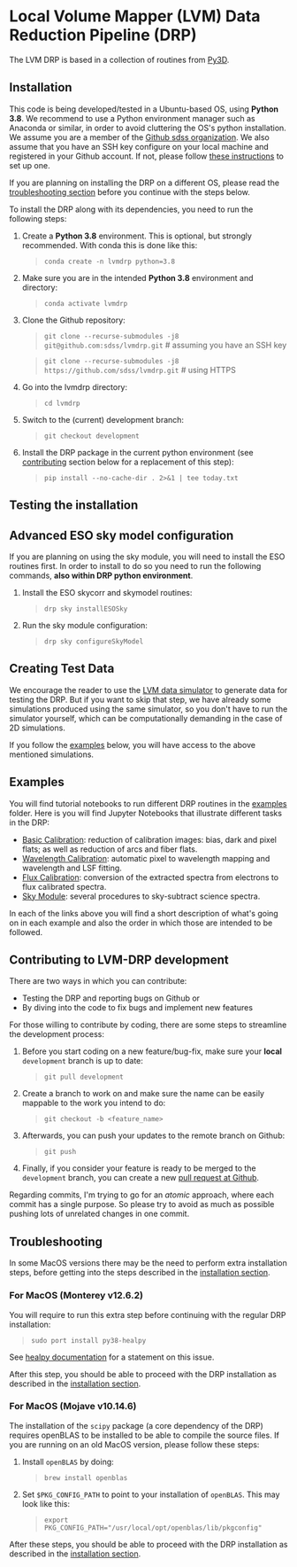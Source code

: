 # Local Volume Mapper (LVM) Data Reduction Pipeline (DRP)

The LVM DRP is based in a collection of routines from [Py3D](https://github.com/brandherd/Py3D).

## Installation

This code is being developed/tested in a Ubuntu-based OS, using **Python 3.8**. We recommend to use a Python environment manager such as Anaconda or similar, in order to avoid cluttering the OS's python installation. We assume you are a member of the [Github sdss organization](https://github.com/sdss). We also assume that you have an SSH key configure on your local machine and registered in your Github account. If not, please follow [these instructions](https://docs.github.com/en/authentication/connecting-to-github-with-ssh/adding-a-new-ssh-key-to-your-github-account) to set up one.

If you are planning on installing the DRP on a different OS, please read the [troubleshooting section](#troubleshooting) before you continue with the steps below.

To install the DRP along with its dependencies, you need to run the following steps:

1. Create a **Python 3.8** environment. This is optional, but strongly recommended. With conda this is done like this:
    > `conda create -n lvmdrp python=3.8`

2. Make sure you are in the intended **Python 3.8** environment and directory:
    > `conda activate lvmdrp`

3. Clone the Github repository:
    > `git clone --recurse-submodules -j8 git@github.com:sdss/lvmdrp.git` # assuming you have an SSH key

    > `git clone --recurse-submodules -j8 https://github.com/sdss/lvmdrp.git` # using HTTPS

4. Go into the lvmdrp directory:
    > `cd lvmdrp`

5. Switch to the (current) development branch:
    > `git checkout development`

6. Install the DRP package in the current python environment (see [contributing](#contributing-to-lvm-drp-development) section below for a replacement of this step):
    > `pip install --no-cache-dir . 2>&1 | tee today.txt`

## Testing the installation

<!-- write a script to test everything finished correctly with the installation -->

## Advanced ESO sky model configuration

If you are planning on using the sky module, you will need to install the ESO routines first. In order to install to do so
you need to run the following commands, **also within DRP python environment**.

1. Install the ESO skycorr and skymodel routines:
    > `drp sky installESOSky`

2. Run the sky module configuration:
    > `drp sky configureSkyModel`

## Creating Test Data

We encourage the reader to use the [LVM data simulator](https://github.com/sdss/lvmdatasimulator) to generate data for testing the DRP. But if you want to skip that step, we have already some simulations produced using the same simulator, so you don't have to run the simulator yourself, which can be computationally demanding in the case of 2D simulations.

If you follow the [examples](#examples) below, you will have access to the above mentioned simulations.

## Examples

You will find tutorial notebooks to run different DRP routines in the [examples](https://github.com/sdss/lvmdrp/tree/development/examples) folder. Here is you will find Jupyter Notebooks that illustrate different tasks in the DRP:

- [Basic Calibration](): reduction of calibration images: bias, dark and pixel flats; as well as reduction of arcs and fiber flats.
- [Wavelength Calibration](): automatic pixel to wavelength mapping and wavelength and LSF fitting.
- [Flux Calibration](): conversion of the extracted spectra from electrons to flux calibrated spectra.
- [Sky Module](https://github.com/sdss/lvmdrp/tree/development/examples/sky_module): several procedures to sky-subtract science spectra.

In each of the links above you will find a short description of what's going on in each example and also the order in which those are intended to be followed.

## Contributing to LVM-DRP development

There are two ways in which you can contribute:

- Testing the DRP and reporting bugs on Github or
- By diving into the code to fix bugs and implement new features

For those willing to contribute by coding, there are some steps to streamline the development process:

1. Before you start coding on a new feature/bug-fix, make sure your **local** `development` branch is up to date:
    > `git pull development`

2. Create a branch to work on and make sure the name can be easily mappable to the work you intend to do:
    > `git checkout -b <feature_name>`

3. Afterwards, you can push your updates to the remote branch on Github:
    > `git push`

4. Finally, if you consider your feature is ready to be merged to the `development` branch, you can create a new [pull request at Github](https://github.com/sdss/lvmdrp/pulls).

Regarding commits, I'm trying to go for an *atomic* approach, where each commit has a single purpose. So please try to avoid as much as possible pushing lots of unrelated changes in one commit.

## Troubleshooting

In some MacOS versions there may be the need to perform extra installation steps, before getting into the steps described in the [installation section](#installation).

### For MacOS (Monterey v12.6.2)

You will require to run this extra step before continuing with the regular DRP installation:
> `sudo port install py38-healpy`

See [healpy documentation](https://healpy.readthedocs.io/en/latest/install.html#compilation-issues-with-mac-os) for a statement on this issue.

After this step, you should be able to proceed with the DRP installation as described in the [installation section](#installation).

### For MacOS (Mojave v10.14.6)

The installation of the `scipy` package (a core dependency of the DRP) requires openBLAS to be installed to be able to compile the source files. If you are running on an old MacOS version, please follow these steps:

1. Install `openBLAS` by doing:
    > `brew install openblas`

2. Set `$PKG_CONFIG_PATH` to point to your installation of `openBLAS`. This may look like this:
    > `export PKG_CONFIG_PATH="/usr/local/opt/openblas/lib/pkgconfig"`

After these steps, you should be able to proceed with the DRP installation as described in the [installation section](#installation).
